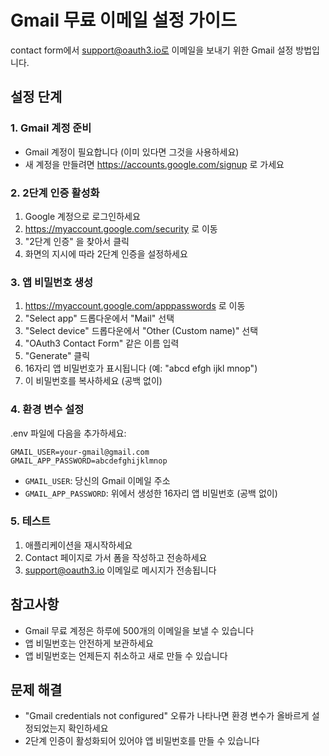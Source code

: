 # Gmail 무료 이메일 설정 가이드

contact form에서 support@oauth3.io로 이메일을 보내기 위한 Gmail 설정 방법입니다.

## 설정 단계

### 1. Gmail 계정 준비
- Gmail 계정이 필요합니다 (이미 있다면 그것을 사용하세요)
- 새 계정을 만들려면 https://accounts.google.com/signup 로 가세요

### 2. 2단계 인증 활성화
1. Google 계정으로 로그인하세요
2. https://myaccount.google.com/security 로 이동
3. "2단계 인증" 을 찾아서 클릭
4. 화면의 지시에 따라 2단계 인증을 설정하세요

### 3. 앱 비밀번호 생성
1. https://myaccount.google.com/apppasswords 로 이동
2. "Select app" 드롭다운에서 "Mail" 선택
3. "Select device" 드롭다운에서 "Other (Custom name)" 선택
4. "OAuth3 Contact Form" 같은 이름 입력
5. "Generate" 클릭
6. 16자리 앱 비밀번호가 표시됩니다 (예: "abcd efgh ijkl mnop")
7. 이 비밀번호를 복사하세요 (공백 없이)

### 4. 환경 변수 설정
.env 파일에 다음을 추가하세요:

```
GMAIL_USER=your-gmail@gmail.com
GMAIL_APP_PASSWORD=abcdefghijklmnop
```

- `GMAIL_USER`: 당신의 Gmail 이메일 주소
- `GMAIL_APP_PASSWORD`: 위에서 생성한 16자리 앱 비밀번호 (공백 없이)

### 5. 테스트
1. 애플리케이션을 재시작하세요
2. Contact 페이지로 가서 폼을 작성하고 전송하세요
3. support@oauth3.io 이메일로 메시지가 전송됩니다

## 참고사항
- Gmail 무료 계정은 하루에 500개의 이메일을 보낼 수 있습니다
- 앱 비밀번호는 안전하게 보관하세요
- 앱 비밀번호는 언제든지 취소하고 새로 만들 수 있습니다

## 문제 해결
- "Gmail credentials not configured" 오류가 나타나면 환경 변수가 올바르게 설정되었는지 확인하세요
- 2단계 인증이 활성화되어 있어야 앱 비밀번호를 만들 수 있습니다